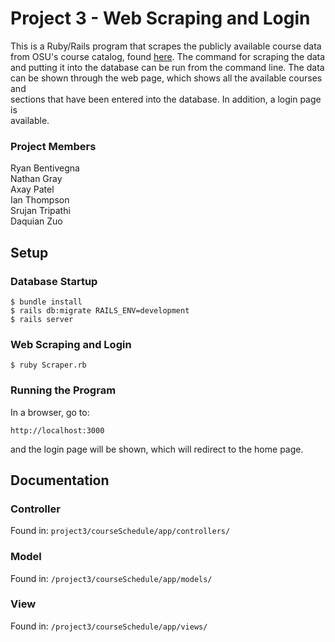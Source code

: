 # Project 3 - Web Scraping and Login

This is a Ruby/Rails program that scrapes the publicly available course data  
from OSU's course catalog, found [here](https://registrar.osu.edu/courses/index.asp). The command for scraping the data  
and putting it into the database can be run from the command line. The data  
can be shown through the web page, which shows all the available courses and  
sections that have been entered into the database. In addition, a login page is  
available.

### Project Members

Ryan Bentivegna  
Nathan Gray  
Axay Patel  
Ian Thompson  
Srujan Tripathi  
Daquian Zuo  

## Setup

### Database Startup

`$ bundle install`  
`$ rails db:migrate RAILS_ENV=development`  
`$ rails server`  

### Web Scraping and Login

`$ ruby Scraper.rb`

### Running the Program

In a browser, go to:

`http://localhost:3000`

and the login page will be shown, which will redirect to the home page.


## Documentation

### Controller

Found in: `project3/courseSchedule/app/controllers/`

### Model

Found in: `/project3/courseSchedule/app/models/`

### View

Found in: `/project3/courseSchedule/app/views/`
